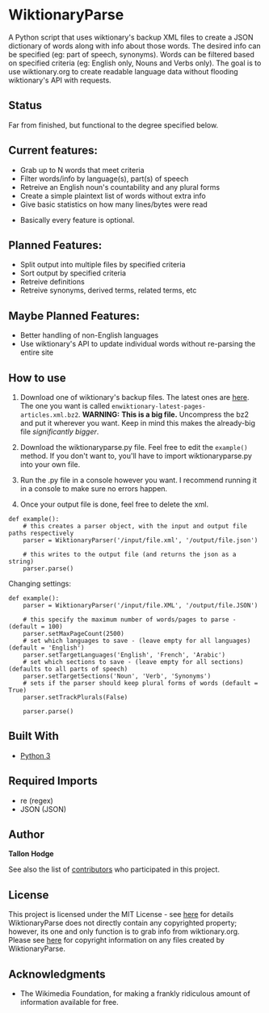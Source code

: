 # WiktionaryParse

A Python script that uses wiktionary's backup XML files to create a JSON dictionary of words along with info about those words. The desired info can be specified (eg: part of speech, synonyms). Words can be filtered based on specified criteria (eg: English only, Nouns and Verbs only). The goal is to use wiktionary.org to create readable language data without flooding wiktionary's API with requests.

## Status
Far from finished, but functional to the degree specified below.

## Current features:
- Grab up to N words that meet criteria
- Filter words/info by language(s), part(s) of speech
- Retreive an English noun's countability and any plural forms
- Create a simple plaintext list of words without extra info
- Give basic statistics on how many lines/bytes were read
* Basically every feature is optional.

## Planned Features:
- Split output into multiple files by specified criteria
- Sort output by specified criteria
- Retreive definitions
- Retreive synonyms, derived terms, related terms, etc

## Maybe Planned Features:
- Better handling of non-English languages
- Use wiktionary's API to update individual words without re-parsing the entire site

## How to use

1. Download one of wiktionary's backup files. The latest ones are [here](https://dumps.wikimedia.org/enwiktionary/latest/). The one you want is called ```enwiktionary-latest-pages-articles.xml.bz2```. **WARNING:** **This is a big file.** Uncompress the bz2 and put it wherever you want. Keep in mind this makes the already-big file *significantly bigger*. 

2. Download the wiktionaryparse.py file. Feel free to edit the ```example()``` method. If you don't want to, you'll have to import wiktionaryparse.py into your own file. 
3. Run the .py file in a console however you want. I recommend running it in a console to make sure no errors happen.
4. Once your output file is done, feel free to delete the xml.


```Python3
def example():
	# this creates a parser object, with the input and output file paths respectively
	parser = WiktionaryParser('/input/file.xml', '/output/file.json')

	# this writes to the output file (and returns the json as a string)
	parser.parse()
```

Changing settings:

```Python3
def example():
	parser = WiktionaryParser('/input/file.XML', '/output/file.JSON')

	# this specify the maximum number of words/pages to parse - (default = 100)
	parser.setMaxPageCount(2500)
	# set which languages to save - (leave empty for all languages) (default = 'English')
	parser.setTargetLanguages('English', 'French', 'Arabic')
	# set which sections to save - (leave empty for all sections) (defaults to all parts of speech)
	parser.setTargetSections('Noun', 'Verb', 'Synonyms')
	# sets if the parser should keep plural forms of words (default = True)
	parser.setTrackPlurals(False)

	parser.parse()
```

## Built With

- [Python 3](https://www.python.org/)

## Required Imports

- re (regex)
- JSON (JSON)

## Author

**Tallon Hodge**

See also the list of [contributors](https://github.com/your/project/contributors) who participated in this project. 

## License

This project is licensed under the MIT License - see [here](https://opensource.org/licenses/MIT) for details
WiktionaryParse does not directly contain any copyrighted property; however, its one and only function is to grab info from wiktionary.org. Please see [here](https://en.wiktionary.org/wiki/Wiktionary:Copyrights) for copyright information on any files created by WiktionaryParse.

## Acknowledgments

* The Wikimedia Foundation, for making a frankly ridiculous amount of information available for free. 
